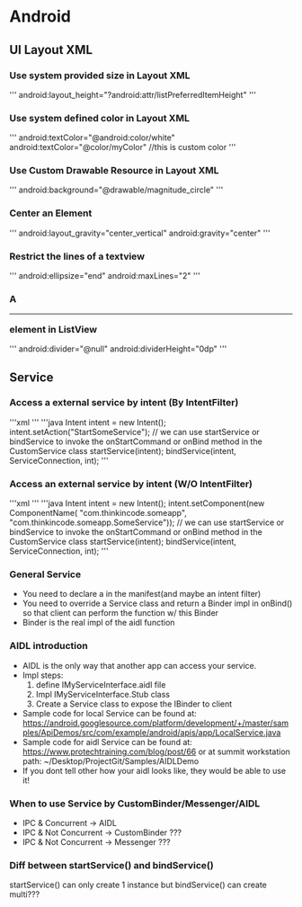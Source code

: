# Android

## UI Layout XML

### Use system provided size in Layout XML
'''
android:layout_height="?android:attr/listPreferredItemHeight"
'''

### Use system defined color in Layout XML
'''
android:textColor="@android:color/white"
android:textColor="@color/myColor"  //this is custom color
'''

### Use Custom Drawable Resource in Layout XML
'''
android:background="@drawable/magnitude_circle"
'''

### Center an Element
'''
android:layout_gravity="center_vertical"
android:gravity="center"
'''

### Restrict the lines of a textview
'''
android:ellipsize="end"
android:maxLines="2"
'''

### A <hr> element in ListView 
'''
android:divider="@null"
android:dividerHeight="0dp"
'''

## Service

### Access a external service by intent (By IntentFilter)
'''xml
<service
    android:name=".SomeService"
    android:exported="true">
    <intent-filter>
        <action android:name="StartSomeService" />
    </intent-filter>
<service/>
'''
'''java
Intent intent = new Intent();
intent.setAction("StartSomeService");
// we can use startService or bindService to invoke the onStartCommand or onBind method in the CustomService class
startService(intent); 
bindService(intent, ServiceConnection, int);
'''

### Access an external service by intent (W/O IntentFilter)
'''xml
<service
    android:name=".SomeService"
    android:exported="true" />
'''
'''java
Intent intent = new Intent();
intent.setComponent(new ComponentName(
    "com.thinkincode.someapp",
    "com.thinkincode.someapp.SomeService"));
// we can use startService or bindService to invoke the onStartCommand or onBind method in the CustomService class
startService(intent); 
bindService(intent, ServiceConnection, int);
'''

### General Service
* You need to declare a <Service> in the manifest(and maybe an intent filter)
* You need to override a Service class and return a Binder impl in onBind() so that client can perform the function w/ this Binder
* Binder is the real impl of the aidl function

### AIDL introduction
* AIDL is the only way that another app can access your service.
* Impl steps:
	1. define IMyServiceInterface.aidl file
	1. Impl IMyServiceInterface.Stub class
	1. Create a Service class to expose the IBinder to client
* Sample code for local Service can be found at: https://android.googlesource.com/platform/development/+/master/samples/ApiDemos/src/com/example/android/apis/app/LocalService.java
* Sample code for aidl Service can be found at: https://www.protechtraining.com/blog/post/66 or at summit workstation path: ~/Desktop/ProjectGit/Samples/AIDLDemo
* If you dont tell other how your aidl looks like, they would be able to use it!

### When to use Service by CustomBinder/Messenger/AIDL
* IPC & Concurrent -> AIDL
* IPC & Not Concurrent -> CustomBinder ???
* IPC & Not Concurrent -> Messenger ???

### Diff between startService() and bindService()
startService() can only create 1 instance but bindService() can create multi???
